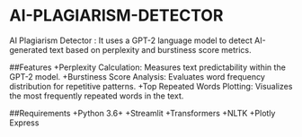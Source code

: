 # AI-PLAGIARISM-DETECTOR
AI Plagiarism Detector : It uses a GPT-2 language model to detect AI-generated text based on perplexity and burstiness score metrics.

##Features
+Perplexity Calculation: Measures text predictability within the GPT-2 model.
+Burstiness Score Analysis: Evaluates word frequency distribution for repetitive patterns.
+Top Repeated Words Plotting: Visualizes the most frequently repeated words in the text.

##Requirements
+Python 3.6+
+Streamlit
+Transformers
+NLTK
+Plotly Express
